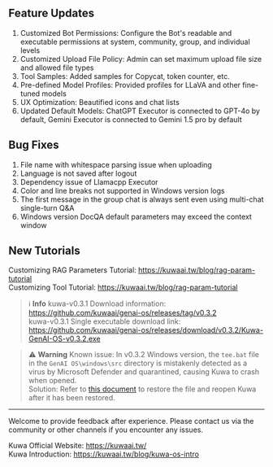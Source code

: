 ﻿## Feature Updates
1. Customized Bot Permissions: Configure the Bot's readable and executable permissions at system, community, group, and individual levels
2. Customized Upload File Policy: Admin can set maximum upload file size and allowed file types
3. Tool Samples: Added samples for Copycat, token counter, etc.
4. Pre-defined Model Profiles: Provided profiles for LLaVA and other fine-tuned models
5. UX Optimization: Beautified icons and chat lists
6. Updated Default Models: ChatGPT Executor is connected to GPT-4o by default, Gemini Executor is connected to Gemini 1.5 pro by default

## Bug Fixes
1. File name with whitespace parsing issue when uploading
2. Language is not saved after logout
3. Dependency issue of Llamacpp Executor
4. Color and line breaks not supported in Windows version logs
5. The first message in the group chat is always sent even using multi-chat single-turn Q&A
6. Windows version DocQA default parameters may exceed the context window

## New Tutorials
Customizing RAG Parameters Tutorial: https://kuwaai.tw/blog/rag-param-tutorial  
Customizing Tool Tutorial: https://kuwaai.tw/blog/rag-param-tutorial

<!-- truncate -->

> ℹ️ **Info** 
> kuwa-v0.3.1 Download information: https://github.com/kuwaai/genai-os/releases/tag/v0.3.2  
> kuwa-v0.3.1 Single executable download link: https://github.com/kuwaai/genai-os/releases/download/v0.3.2/Kuwa-GenAI-OS-v0.3.2.exe  

> ⚠️ **Warning** 
> Known issue: In v0.3.2 Windows version, the `tee.bat` file in the `GenAI OS\windows\src` directory is mistakenly detected as a virus by Microsoft Defender and quarantined, causing Kuwa to crash when opened.  
> Solution: Refer to [this document](https://learn.microsoft.com/en-us/defender-endpoint/restore-quarantined-files-microsoft-defender-antivirus) to restore the file and reopen Kuwa after it has been restored.

---

Welcome to provide feedback after experience. Please contact us via the community or other channels if you encounter any issues.

Kuwa Official Website: https://kuwaai.tw/  
Kuwa Introduction: https://kuwaai.tw/blog/kuwa-os-intro
